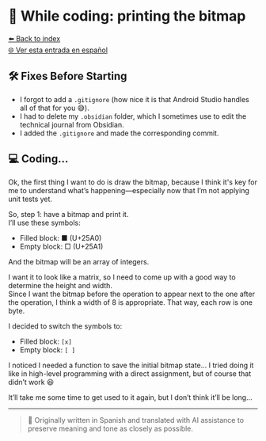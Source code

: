 # 🧠 While coding: printing the bitmap

[⬅️ Back to index](../journal_index.md)  
[🌐 Ver esta entrada en español](../../es/entries/2025-07-23_allolab.es.md)

## 🛠️ Fixes Before Starting

- I forgot to add a `.gitignore` (how nice it is that Android Studio handles all of that for you 😅).
- I had to delete my `.obsidian` folder, which I sometimes use to edit the technical journal from Obsidian.
- I added the `.gitignore` and made the corresponding commit.

## 💻 Coding...

Ok, the first thing I want to do is draw the bitmap, because I think it's key for me to understand what’s happening—especially now that I’m not applying unit tests yet.

So, step 1: have a bitmap and print it.  
I’ll use these symbols:  
- Filled block: ■ (U+25A0)  
- Empty block: □ (U+25A1)

And the bitmap will be an array of integers.

I want it to look like a matrix, so I need to come up with a good way to determine the height and width.  
Since I want the bitmap before the operation to appear next to the one after the operation, I think a width of 8 is appropriate. That way, each row is one byte.

I decided to switch the symbols to:  
- Filled block: `[x]`  
- Empty block: `[ ]`

I noticed I needed a function to save the initial bitmap state... I tried doing it like in high-level programming with a direct assignment, but of course that didn’t work 😆

It’ll take me some time to get used to it again, but I don’t think it’ll be long...

---

> 📝 Originally written in Spanish and translated with AI assistance to preserve meaning and tone as closely as possible.